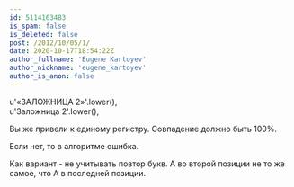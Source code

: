 ```yaml
---
id: 5114163483
is_spam: false
is_deleted: false
post: /2012/10/05/1/
date: 2020-10-17T18:54:22Z
author_fullname: 'Eugene Kartoyev'
author_nickname: 'eugene_kartoyev'
author_is_anon: false
---
```


<p>u'«ЗАЛОЖНИЦА 2»'.lower(),<br>    u'Заложница 2'.lower(),</p><p>Вы же привели к единому регистру. Совпадение должно быть 100%.</p><p>Если нет, то в алгоритме ошибка.</p><p>Как вариант - не учитывать повтор букв. А во второй позиции не то же самое, что А в последней позиции.</p>
